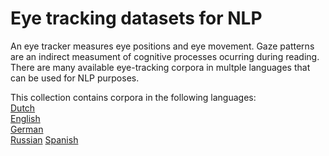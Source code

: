 # Eye tracking datasets for NLP

An eye tracker measures eye positions and eye movement. Gaze patterns are an indirect measument of cognitive processes ocurring during reading. There are many available eye-tracking corpora in multple languages that can be used for NLP purposes.

This collection contains corpora in the following languages:  
[Dutch](https://github.com/norahollenstein/cognitiveNLP-dataCollection/tree/master/eye-tracking/dutch#dutch-eye-tracking-datasets)  
[English](https://github.com/norahollenstein/cognitiveNLP-dataCollection/tree/master/eye-tracking/english#english-eye-tracking-datasets)  
[German](https://github.com/norahollenstein/cognitiveNLP-dataCollection/tree/master/eye-tracking/german#german-eye-tracking-datasets)  
[Russian](https://github.com/norahollenstein/cognitiveNLP-dataCollection/tree/master/eye-tracking/russian#russian-eye-tracking-datasets) 
[Spanish](https://github.com/norahollenstein/cognitiveNLP-dataCollection/tree/master/eye-tracking/spanish#spanish-eye-tracking-datasets)


